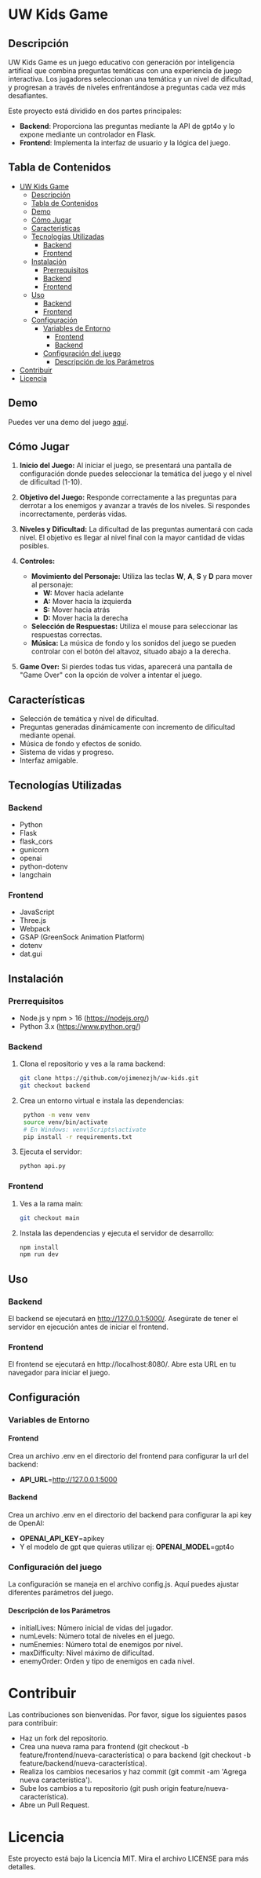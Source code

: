 # UW Kids Game

## Descripción

UW Kids Game es un juego educativo con generación por inteligencia artifical que combina preguntas temáticas con una experiencia de juego interactiva. Los jugadores seleccionan una temática y un nivel de dificultad, y progresan a través de niveles enfrentándose a preguntas cada vez más desafiantes.

Este proyecto está dividido en dos partes principales:
- **Backend**: Proporciona las preguntas mediante la API de gpt4o y lo expone mediante un controlador en Flask.
- **Frontend**: Implementa la interfaz de usuario y la lógica del juego.

## Tabla de Contenidos

- [UW Kids Game](#uw-kids-game)
  - [Descripción](#descripción)
  - [Tabla de Contenidos](#tabla-de-contenidos)
  - [Demo](#demo)
  - [Cómo Jugar](#cómo-jugar)
  - [Características](#características)
  - [Tecnologías Utilizadas](#tecnologías-utilizadas)
    - [Backend](#backend)
    - [Frontend](#frontend)
  - [Instalación](#instalación)
    - [Prerrequisitos](#prerrequisitos)
    - [Backend](#backend-1)
    - [Frontend](#frontend-1)
  - [Uso](#uso)
    - [Backend](#backend-2)
    - [Frontend](#frontend-2)
  - [Configuración](#configuración)
    - [Variables de Entorno](#variables-de-entorno)
      - [Frontend](#frontend-3)
      - [Backend](#backend-3)
    - [Configuración del juego](#configuración-del-juego)
      - [Descripción de los Parámetros](#descripción-de-los-parámetros)
- [Contribuir](#contribuir)
- [Licencia](#licencia)

## Demo

Puedes ver una demo del juego [aquí](https://uw-kids.vercel.app).

## Cómo Jugar

1. **Inicio del Juego:** Al iniciar el juego, se presentará una pantalla de configuración donde puedes seleccionar la temática del juego y el nivel de dificultad (1-10).

2. **Objetivo del Juego:** Responde correctamente a las preguntas para derrotar a los enemigos y avanzar a través de los niveles. Si respondes incorrectamente, perderás vidas.

3. **Niveles y Dificultad:** La dificultad de las preguntas aumentará con cada nivel. El objetivo es llegar al nivel final con la mayor cantidad de vidas posibles.

4. **Controles:**
   - **Movimiento del Personaje:** Utiliza las teclas **W**, **A**, **S** y **D** para mover al personaje:
     - **W:** Mover hacia adelante
     - **A:** Mover hacia la izquierda
     - **S:** Mover hacia atrás
     - **D:** Mover hacia la derecha
   - **Selección de Respuestas:** Utiliza el mouse para seleccionar las respuestas correctas.
   - **Música:** La música de fondo y los sonidos del juego se pueden controlar con el botón del altavoz, situado abajo a la derecha.

5. **Game Over:** Si pierdes todas tus vidas, aparecerá una pantalla de "Game Over" con la opción de volver a intentar el juego.



## Características

- Selección de temática y nivel de dificultad.
- Preguntas generadas dinámicamente con incremento de dificultad mediante openai.
- Música de fondo y efectos de sonido.
- Sistema de vidas y progreso.
- Interfaz amigable.

## Tecnologías Utilizadas

### Backend

- Python
- Flask
- flask_cors
- gunicorn
- openai
- python-dotenv
- langchain

### Frontend

- JavaScript
- Three.js
- Webpack
- GSAP (GreenSock Animation Platform)
- dotenv
- dat.gui

## Instalación

### Prerrequisitos

- Node.js y npm > 16 (https://nodejs.org/)
- Python 3.x (https://www.python.org/)

### Backend

1. Clona el repositorio y ves a la rama backend:
   ```sh
   git clone https://github.com/ojimenezjh/uw-kids.git
   git checkout backend
   ```
2. Crea un entorno virtual e instala las dependencias:
   ```sh
    python -m venv venv
    source venv/bin/activate  
    # En Windows: venv\Scripts\activate
    pip install -r requirements.txt
    ```
3. Ejecuta el servidor:
   ```sh
   python api.py
   ```

### Frontend

1. Ves a la rama main:
    ```sh
   git checkout main
   ```
2. Instala las dependencias y ejecuta el servidor de desarrollo:
   ```sh
   npm install
   npm run dev
   ```

## Uso
### Backend
El backend se ejecutará en http://127.0.0.1:5000/. Asegúrate de tener el servidor en ejecución antes de iniciar el frontend.

### Frontend
El frontend se ejecutará en http://localhost:8080/. Abre esta URL en tu navegador para iniciar el juego.

## Configuración
### Variables de Entorno
#### Frontend
Crea un archivo .env en el directorio del frontend para configurar la url del backend: 
- **API_URL**=http://127.0.0.1:5000
#### Backend
Crea un archivo .env en el directorio del backend para configurar la api key de OpenAI: 
- **OPENAI_API_KEY**=apikey 
- Y el modelo de gpt que quieras utilizar ej: **OPENAI_MODEL**=gpt4o

### Configuración del juego
La configuración se maneja en el archivo config.js. Aquí puedes ajustar diferentes parámetros del juego.
#### Descripción de los Parámetros

- initialLives: Número inicial de vidas del jugador.
- numLevels: Número total de niveles en el juego.
- numEnemies: Número total de enemigos por nivel.
- maxDifficulty: Nivel máximo de dificultad.
- enemyOrder: Orden y tipo de enemigos en cada nivel.
  
# Contribuir
Las contribuciones son bienvenidas. Por favor, sigue los siguientes pasos para contribuir:

- Haz un fork del repositorio.
- Crea una nueva rama para frontend (git checkout -b feature/frontend/nueva-característica) o para backend (git checkout -b feature/backend/nueva-característica).
- Realiza los cambios necesarios y haz commit (git commit -am 'Agrega nueva característica').
- Sube los cambios a tu repositorio (git push origin feature/nueva-característica).
- Abre un Pull Request.

# Licencia
Este proyecto está bajo la Licencia MIT. Mira el archivo LICENSE para más detalles.